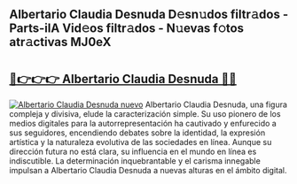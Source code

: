 ## Albertario Claudia Desnuda D𝚎sn𝚞dos filtr𝚊dos - Parts-ilA Vid𝚎os filtr𝚊dos - N𝚞evas f𝚘tos atr𝚊ctivas MJ0eX

# <h2><a href="http://mb4bf8.tromn.icu/?c=Albertario+Claudia+Desnuda">🔗👉👉👉 Albertario Claudia Desnuda 🔗🔗</a></h2>

[![Albertario Claudia Desnuda nuevo](https://i.imgur.com/pEAQMta.gif)](http://mb4bf8.tromn.icu/?c=Albertario+Claudia+Desnuda)
Albertario Claudia Desnuda, una figura compleja y divisiva, elude la caracterización simple. Su uso pionero de los medios digitales para la autorrepresentación ha cautivado y enfurecido a sus seguidores, encendiendo debates sobre la identidad, la expresión artística y la naturaleza evolutiva de las sociedades en línea. Aunque su dirección futura no está clara, su influencia en el mundo en línea es indiscutible. La determinación inquebrantable y el carisma innegable impulsan a Albertario Claudia Desnuda a nuevas alturas en el ámbito digital.
